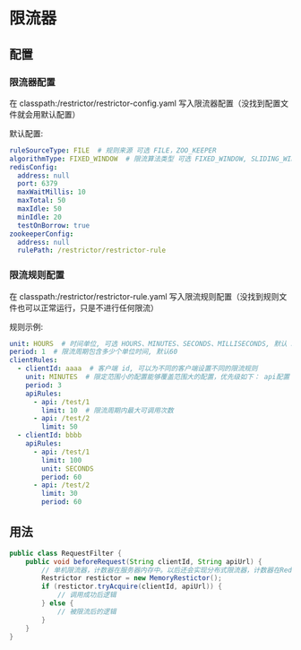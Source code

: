# 限流器

## 配置

### 限流器配置

在 classpath:/restrictor/restrictor-config.yaml 写入限流器配置（没找到配置文件就会用默认配置）

默认配置:

```yaml
ruleSourceType: FILE  # 规则来源 可选 FILE，ZOO_KEEPER
algorithmType: FIXED_WINDOW  # 限流算法类型 可选 FIXED_WINDOW, SLIDING_WINDOW, LEAKY_BUCKET, TOKEN_BUCKET
redisConfig:
  address: null
  port: 6379
  maxWaitMillis: 10
  maxTotal: 50
  maxIdle: 50
  minIdle: 20
  testOnBorrow: true
zookeeperConfig:
  address: null
  rulePath: /restrictor/restrictor-rule
```

### 限流规则配置

在 classpath:/restrictor/restrictor-rule.yaml 写入限流规则配置（没找到规则文件也可以正常运行，只是不进行任何限流）

规则示例:

```yaml
unit: HOURS  # 时间单位, 可选 HOURS、MINUTES、SECONDS、MILLISECONDS, 默认 SECONDS
period: 1  # 限流周期包含多少个单位时间, 默认60
clientRules:
  - clientId: aaaa  # 客户端 id, 可以为不同的客户端设置不同的限流规则
    unit: MINUTES  # 限定范围小的配置能够覆盖范围大的配置，优先级如下： api配置 > client配置 > 全局配置
    period: 3
    apiRules:
      - api: /test/1
        limit: 10  # 限流周期内最大可调用次数
      - api: /test/2
        limit: 50
  - clientId: bbbb
    apiRules:
      - api: /test/1
        limit: 100
        unit: SECONDS
        period: 60
      - api: /test/2
        limit: 30
        period: 60
```

## 用法

```java
public class RequestFilter {
    public void beforeRequest(String clientId, String apiUrl) {
        // 单机限流器，计数器在服务器内存中。以后还会实现分布式限流器，计数器在Redis集群中
        Restrictor restictor = new MemoryRestictor();
        if (restictor.tryAcquire(clientId, apiUrl)) {
            // 调用成功后逻辑
        } else {
            // 被限流后的逻辑
        }
    }
}

```